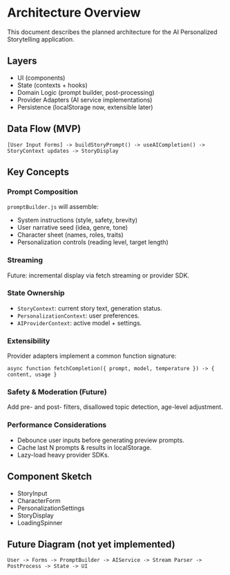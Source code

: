 # Architecture Overview

This document describes the planned architecture for the AI Personalized Storytelling application.

## Layers
- UI (components)
- State (contexts + hooks)
- Domain Logic (prompt builder, post-processing)
- Provider Adapters (AI service implementations)
- Persistence (localStorage now, extensible later)

## Data Flow (MVP)
```
[User Input Forms] -> buildStoryPrompt() -> useAICompletion() -> StoryContext updates -> StoryDisplay
```

## Key Concepts
### Prompt Composition
`promptBuilder.js` will assemble:
- System instructions (style, safety, brevity)
- User narrative seed (idea, genre, tone)
- Character sheet (names, roles, traits)
- Personalization controls (reading level, target length)

### Streaming
Future: incremental display via fetch streaming or provider SDK.

### State Ownership
- `StoryContext`: current story text, generation status.
- `PersonalizationContext`: user preferences.
- `AIProviderContext`: active model + settings.

### Extensibility
Provider adapters implement a common function signature: 
```
async function fetchCompletion({ prompt, model, temperature }) -> { content, usage }
```

### Safety & Moderation (Future)
Add pre- and post- filters, disallowed topic detection, age-level adjustment.

### Performance Considerations
- Debounce user inputs before generating preview prompts.
- Cache last N prompts & results in localStorage.
- Lazy-load heavy provider SDKs.

## Component Sketch
- StoryInput
- CharacterForm
- PersonalizationSettings
- StoryDisplay
- LoadingSpinner

## Future Diagram (not yet implemented)
```
User -> Forms -> PromptBuilder -> AIService -> Stream Parser -> PostProcess -> State -> UI
```
